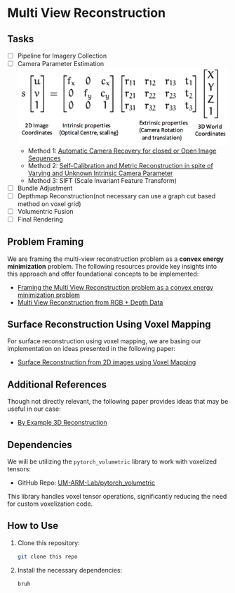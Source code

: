 # Multi View Reconstruction

## Tasks
- [ ] Pipeline for Imagery Collection
- [ ] Camera Parameter Estimation
   ![cam_par](./assets/cam_par.png)
   - Method 1: [Automatic Camera Recovery for closed or Open Image Sequences](https://ora.ox.ac.uk/objects/uuid:e533e8d4-d750-4e0d-a9f5-92174013764a/files/sd217qr45g)
   - Method 2: [Self-Calibration and Metric Reconstruction
in spite of Varying and Unknown Intrinsic Camera Parameter](https://people.inf.ethz.ch/~pomarc/pubs/PollefeysIJCV99.pdf)
   - Method 3: SIFT (Scale Invariant Feature Transform)
- [ ] Bundle Adjustment
- [ ] Depthmap Reconstruction(not necessary can use a graph cut based method on voxel grid)
- [ ] Volumentric Fusion
- [ ] Final Rendering

## Problem Framing

We are framing the multi-view reconstruction problem as a **convex energy minimization** problem. The following resources provide key insights into this approach and offer foundational concepts to be implemented:

- [Framing the Multi View Reconstruction problem as a convex energy minimization problem](https://cvg.cit.tum.de/_media/spezial/bib/kolev-et-al-ijcv09.pdf)
- [Multi View Reconstruction from RGB + Depth Data](https://cvg.cit.tum.de/_media/spezial/bib/steinbruecker_etal_iccv2013.pdf)

## Surface Reconstruction Using Voxel Mapping

For surface reconstruction using voxel mapping, we are basing our implementation on ideas presented in the following paper:

- [Surface Reconstruction from 2D images using Voxel Mapping](https://ijoes.vidyapublications.com/paper/Vol24/09-Vol24.pdf)

## Additional References

Though not directly relevant, the following paper provides ideas that may be useful in our case:

- [By Example 3D Reconstruction](https://talhassner.github.io/home/projects/By_Example_Reconstruction/BP06_HASSNER_T.pdf)

## Dependencies

We will be utilizing the `pytorch_volumetric` library to work with voxelized tensors:

- GitHub Repo: [UM-ARM-Lab/pytorch_volumetric](https://github.com/UM-ARM-Lab/pytorch_volumetric)

This library handles voxel tensor operations, significantly reducing the need for custom voxelization code.

## How to Use

1. Clone this repository:
   ```bash
   git clone this repo
   ```
2. Install the necessary dependencies:
   ```bash
   bruh
   ```
